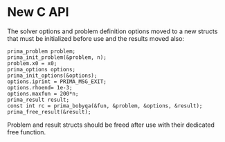 # New C API

The solver options and problem definition options moved to a new structs
that must be initialized before use and the results moved also:
```
prima_problem problem;
prima_init_problem(&problem, n);
problem.x0 = x0;
prima_options options;  
prima_init_options(&options);  
options.iprint = PRIMA_MSG_EXIT;  
options.rhoend= 1e-3;  
options.maxfun = 200*n;  
prima_result result;
const int rc = prima_bobyqa(&fun, &problem, &options, &result);
prima_free_result(&result);
```
Problem and result structs should be freed after use with their dedicated free function.
